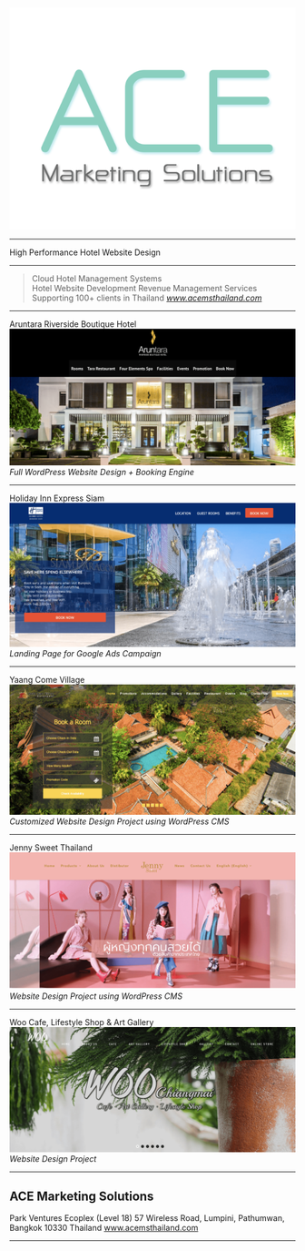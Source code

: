 


![ace](./ace.png)


---

High Performance Hotel Website Design

---

> Cloud Hotel Management Systems                                                      
> Hotel Website Development
> Revenue Management Services
> Supporting 100+ clients in Thailand 
> <cite>www.acemsthailand.com</cite>


---
Aruntara Riverside Boutique Hotel
![ace](./aruntara_hotel_website.png)
<cite>Full WordPress Website Design + Booking Engine</cite>

---
Holiday Inn Express Siam
![ace](./hiex.png)
<cite>Landing Page for Google Ads Campaign</cite>

---
Yaang Come Village
![ace](./yaang.png)
<cite>Customized Website Design Project using WordPress CMS</cite>

---
Jenny Sweet Thailand
![ace](./jenny_sweet_thailand_website.png)
<cite>Website Design Project using WordPress CMS</cite>

---
Woo Cafe, Lifestyle Shop & Art Gallery
![ace](./woo.png)
<cite>Website Design Project</cite>

---

## ACE Marketing Solutions

Park Ventures Ecoplex (Level 18) 
57 Wireless Road, Lumpini, 
Pathumwan, Bangkok 10330 Thailand
www.acemsthailand.com


---
